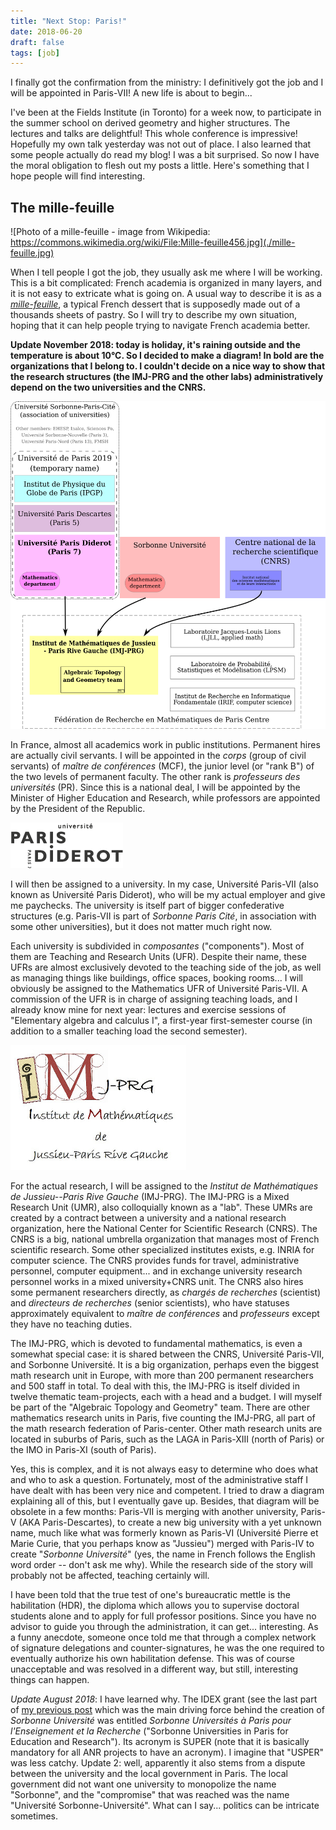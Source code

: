 ```yaml
---
title: "Next Stop: Paris!"
date: 2018-06-20
draft: false
tags: [job]
---
```


I finally got the confirmation from the ministry: I definitively got the job and I will be appointed in Paris-VII!
A new life is about to begin...

I've been at the Fields Institute (in Toronto) for a week now, to participate in the summer school on derived geometry and higher structures.
The lectures and talks are delightful!
This whole conference is impressive!
Hopefully my own talk yesterday was not out of place.
I also learned that some people actually do read my blog!
I was a bit surprised. So now I have the moral obligation to flesh out my posts a little.
Here's something that I hope people will find interesting.


## The mille-feuille

![Photo of a mille-feuille - image from Wikipedia: https://commons.wikimedia.org/wiki/File:Mille-feuille456.jpg](./mille-feuille.jpg)

When I tell people I got the job, they usually ask me where I will be working.
This is a bit complicated: French academia is organized in many layers, and it is not easy to extricate what is going on.
A usual way to describe it is as a [_mille-feuille_](https://en.wikipedia.org/wiki/Mille-feuille), a typical French dessert that is supposedly made out of a thousands sheets of pastry.
So I will try to describe my own situation, hoping that it can help people trying to navigate French academia better.

**Update November 2018: today is holiday, it's raining outside and the temperature is about 10°C.
So I decided to make a diagram!
In bold are the organizations that I belong to.
I couldn't decide on a nice way to show that the research structures (the IMJ-PRG and the other labs) administratively depend on the two universities and the CNRS.**

![Organizational diagram](./diagram.svg)

In France, almost all academics work in public institutions.
Permanent hires are actually civil servants.
I will be appointed in the _corps_ (group of civil servants) of _maître de conférences_ (MCF), the junior level (or "rank B") of the two levels of permanent faculty.
The other rank is _professeurs des universités_ (PR).
Since this is a national deal, I will be appointed by the Minister of Higher Education and Research, while professors are appointed by the President of the Republic.

![Logo Université Paris-VII](./univ-paris-diderot.png)

I will then be assigned to a university.
In my case, Université Paris-VII (also known as Université Paris Diderot), who will be my actual employer and give me paychecks.
The university is itself part of bigger confederative structures (e.g. Paris-VII is part of _Sorbonne Paris Cité_, in association with some other universities), but it does not matter much right now.

Each university is subdivided in _composantes_ ("components").
Most of them are Teaching and Research Units (UFR).
Despite their name, these UFRs are almost exclusively devoted to the teaching side of the job, as well as managing things like buildings, office spaces, booking rooms...
I will obviously be assigned to the Mathematics UFR of Université Paris-VII.
A commission of the UFR is in charge of assigning teaching loads, and I already know mine for next year: lectures and exercise sessions of "Elementary algebra and calculus I", a first-year first-semester course (in addition to a smaller teaching load the second semester).

![Logo IMJ-PRG](./imj-prg.png)

For the actual research, I will be assigned to the _Institut de Mathématiques de Jussieu--Paris Rive Gauche_ (IMJ-PRG).
The IMJ-PRG is a Mixed Research Unit (UMR), also colloquially known as a "lab".
These UMRs are created by a contract between a university and a national research organization, here the National Center for Scientific Research (CNRS).
The CNRS is a big, national umbrella organization that manages most of French scientific research.
Some other specialized institutes exists, e.g. INRIA for computer science.
The CNRS provides funds for travel, administrative personnel, computer equipment... and in exchange university research personnel works in a mixed university+CNRS unit.
The CNRS also hires some permanent researchers directly, as _chargés de recherches_ (scientist) and _directeurs de recherches_ (senior scientists), who have statuses approximately equivalent to _maître de conférences_ and _professeurs_ except they have no teaching duties.

The IMJ-PRG, which is devoted to fundamental mathematics, is even a somewhat special case: it is shared between the CNRS, Université Paris-VII, and Sorbonne Université.
It is a big organization, perhaps even the biggest math research unit in Europe, with more than 200 permanent researchers and 500 staff in total.
To deal with this, the IMJ-PRG is itself divided in twelve thematic team-projects, each with a head and a budget.
I will myself be part of the "Algebraic Topology and Geometry" team. There are other mathematics research units in Paris, five counting the IMJ-PRG, all part of the math research federation of Paris-center.
Other math research units are located in suburbs of Paris, such as the LAGA in Paris-XIII (north of Paris) or the IMO in Paris-XI (south of Paris).

Yes, this is complex, and it is not always easy to determine who does what and who to ask a question.
Fortunately, most of the administrative staff I have dealt with has been very nice and competent.
I tried to draw a diagram explaining all of this, but I eventually gave up.
Besides, that diagram will be obsolete in a few months: Paris-VII is merging with another university, Paris-V (AKA Paris-Descartes), to create a new big university with a yet unknown name, much like what was formerly known as Paris-VI (Université Pierre et Marie Curie, that you perhaps know as "Jussieu") merged with Paris-IV to create "_Sorbonne Université_" (yes, the name in French follows the English word order -- don't ask me why).
While the research side of the story will probably not be affected, teaching certainly will.

I have been told that the true test of one's bureaucratic mettle is the habilitation (HDR), the diploma which allows you to supervise doctoral students alone and to apply for full professor positions.
Since you have no advisor to guide you through the administration, it can get... interesting.
As a funny anecdote, someone once told me that through a complex network of signature delegations and counter-signatures, he was the one required to eventually authorize his own habilitation defense.
This was of course unacceptable and was resolved in a different way, but still, interesting things can happen.

_Update August 2018_: I have learned why. The IDEX grant (see the last part of [my previous post](/post/why-name-paris-7) which was the main driving force behind the creation of _Sorbonne Université_ was entitled _Sorbonne Universités à Paris pour l'Enseignement et la Recherche_ ("Sorbonne Universities in Paris for Education and Research"). Its acronym is SUPER (note that it is basically mandatory for all ANR projects to have an acronym). I imagine that "USPER" was less catchy.
Update 2: well, apparently it also stems from a dispute between the university and the local government in Paris. The local government did not want one university to monopolize the name "Sorbonne", and the "compromise" that was reached was the name "Université Sorbonne-Université". What can I say... politics can be intricate sometimes.
